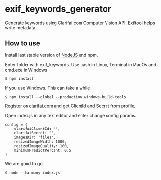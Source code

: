 # exif_keywords_generator
Generate keywords using Clarifai.com Computer Vision API. [Еxiftool](http://www.sno.phy.queensu.ca/~phil/exiftool/) helps write metadata.

## How to use
Install last stable version of [NodeJS](https://nodejs.org) and npm.

Enter folder with exif_keywords. Use bash in Linux, Terminal in MacOs and cmd.exe in Windows
```
$ npm install
```
If you use Windows. This can take a while
```
$ npm install --global --production windows-build-tools
```
Register on [clarifai.com](https://clarifai.com) and get ClientId and Secret from profile.

Open index.js in any text editor and enter change config params.
```
config = {
    clarifaiClientId: '',
    clarifaiSecret: '',
    imagesDir: 'files',
    resizedImageWidth: 1000,
    resizedImageQuality: 100,
    minimumPredictPercent: 0.5
}
```
We are good to go.
```
$ node --harmony index.js
```